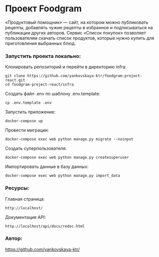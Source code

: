 # Проект Foodgram

«Продуктовый помощник» — сайт, на котором можно публиковать рецепты, добавлять чужие рецепты в избранное и подписываться на публикации других авторов. Сервис «Список покупок» позволяет пользователям скачать список продуктов, которые нужно купить для приготовления выбранных блюд.

### Запустить проекта локально:
  
Клонировать репозиторий и перейти в директорию infra:  
  
```  
git clone https://github.com/yankovskaya-ktr/foodgram-project-react.git
cd foodgram-project-react/infra
``` 

Создать файл .env по шаблону .env.template:

```
cp .env.template .env
```
Запустить приложение:

``` 
docker-compose up
``` 
Провести миграции:

``` 
docker-compose exec web python manage.py migrate --noinput
``` 

Создать суперпользователя:

``` 
docker-compose exec web python manage.py createsuperuser
``` 

Импортировать данные в базу данных:  
  
```  
docker-compose exec web python manage.py import_data
```

### Ресурсы:

Главная страница:
```
http://localhost/
```
Документация API:
```
http://localhost/api/docs/redoc.html
```

### Автор: 
https://github.com/yankovskaya-ktr/
